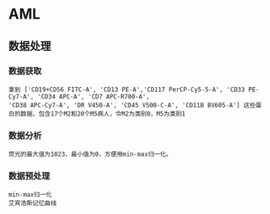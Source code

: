 # AML

## 数据处理
### 数据获取
    拿到 ['CD19+CD56 FITC-A', 'CD13 PE-A','CD117 PerCP-Cy5-5-A', 'CD33 PE-Cy7-A', 'CD34 APC-A', 'CD7 APC-R700-A',
    'CD38 APC-Cy7-A', 'DR V450-A', 'CD45 V500-C-A', 'CD11B BV605-A'] 这些蛋白的数据，包含17个M2和20个M5病人，令M2为类别0，M5为类别1

### 数据分析
    荧光的最大值为1023，最小值为0，方便用min-max归一化。


### 数据预处理
    min-max归一化
    艾宾浩斯记忆曲线